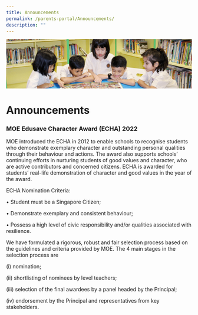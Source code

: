 ```yaml
---
title: Announcements
permalink: /parents-portal/Announcements/
description: ""
---
```

![](/images/banner.gif)

Announcements
=============

### MOE Edusave Character Award (ECHA) 2022


MOE introduced the ECHA in 2012 to enable schools to recognise students who demonstrate exemplary character and outstanding personal qualities through their behaviour and actions. The award also supports schools’ continuing efforts in nurturing students of good values and character, who are active contributors and concerned citizens. ECHA is awarded for students’ real-life demonstration of character and good values in the year of the award.

ECHA Nomination Criteria:

• Student must be a Singapore Citizen;

• Demonstrate exemplary and consistent behaviour;

• Possess a high level of civic responsibility and/or qualities associated with resilience.

We have formulated a rigorous, robust and fair selection process based on the guidelines and criteria provided by MOE. The 4 main stages in the selection process are

(i) nomination;

(ii) shortlisting of nominees by level teachers;

(iii) selection of the final awardees by a panel headed by the Principal;

(iv) endorsement by the Principal and representatives from key stakeholders.